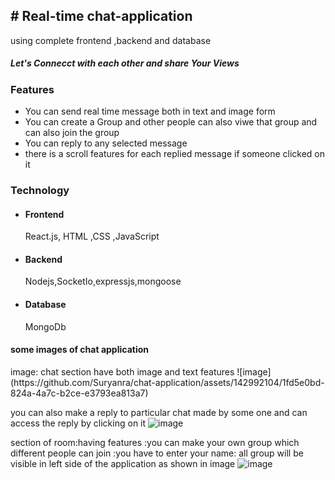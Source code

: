 <h2># Real-time chat-application<br/></h2>
<p>using complete  frontend ,backend and database</p>
<h5>Let's Connecct with each other and share Your Views</h5>

<h3>Features</h3>
<ul>
  <li>You can send real time message both in text and image form</li>
  <li>You can create a Group and other people can also viwe that group and can also join the group</li>
  <li>You can reply to any selected message</li>
  <li>there is a scroll features for each replied message if someone clicked on it</li>
</ul>

<h3>Technology</h3>
<ul>
  <li><h4>Frontend</h4>React.js, HTML ,CSS ,JavaScript</li>
  <li><h4>Backend</h4>Nodejs,SocketIo,expressjs,mongoose</li>
  <li><h4>Database</h4>MongoDb</li>
</ul>

<h4>some images of chat application</h4>
image:
chat section have both image and text features
![image](https://github.com/Suryanra/chat-application/assets/142992104/1fd5e0bd-824a-4a7c-b2ce-e3793ea813a7)

you can also make a reply to particular chat made by some one 
and can access the reply by clicking on it
![image](https://github.com/Suryanra/chat-application/assets/142992104/8d214c5a-a382-4c97-bf4b-4a22f640cb31)

section of room:having features
:you can make your own group which different people can join
:you have to enter your name:
all group will be visible in left side of the application as shown in image
![image](https://github.com/Suryanra/chat-application/assets/142992104/a5fa382a-324c-4cbd-b852-ba7c71e241d7)
